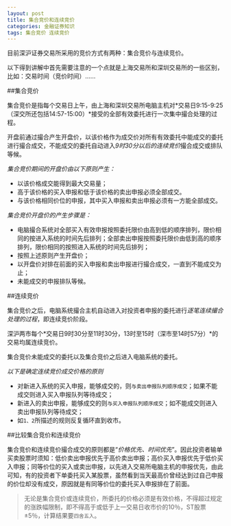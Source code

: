 ```yaml
---
layout: post
title: 集合竞价和连续竞价
categories: 金融证券知识
tags: 集合竞价 连续竞价
---
```


目前深沪证券交易所采用的竞价方式有两种：集合竞价与连续竞价。

以下得到讲解中首先需要注意的一个点就是上海交易所和深圳交易所的一些区别，比如：交易时间（竞价时间）……

##集合竞价

集合竞价是指每个交易日上午，由上海和深圳交易所电脑主机对*交易日9:15-9:25（深交所还包括14:57-15:00）*接受的全部有效委托进行一次集中撮合处理的过程。

开盘前通过撮合产生开盘价，以该价格作为成交价对所有有效委托中能成交的委托进行撮合成交，不能成交的委托自动进入*9时30分以后的连续竞价*撮合成交或排队等候。

*集合竞价期间的开盘价由以下原则产生：*

* 以该价格成交能得到最大交易量；
* 高于该价格的买入申报和低于该价格的卖出申报必须全部成交。
* 与该价格相同价位的申报，其中买入申报和卖出申报必须有一方能全部成交。

*集合竞价开盘价的产生步骤是：*

* 电脑撮合系统对全部买入有效申报按照委托限价由高到低的顺序排列，限价相同的按进入系统的时间先后排列；全部卖出申报按照委托限价由低到高的顺序排列，限价相同的按照进入系统的时间先后排列；
* 按照上述原则产生开盘价；
* 以开盘价对排在前面的买入申报和卖出申报进行撮合成交，一直到不能成交为止；
* 未能成交的申报排队等候。

##连续竞价

集合竞价之后，电脑系统撮合主机自动进入对投资者申报的委托进行*逐笔连续撮合处理的过程*，即连续竞价阶段。

深沪两市每个*交易日9时30分至11时30分，13时至15时（深市至14时57分）*的交易均属连续竞价。

集合竞价未能成交的委托以及集合竞价之后进入电脑系统的委托。

*以下是确定连续竞价成交价格的原则*

* 对新进入系统的买入申报，能够成交的，则`与卖出申报队列顺序成交`；如果不能成交则进入买入申报队列等待成交；
* 新进入的卖出申报，能够成交的则`与买入申报队列顺序成交`；如不能成交则进入卖出申报队列等待成交；
* 如`1、2`所描述的规则反复循环直到收市。


##比较集合竞价和连续竞价

集合竞价和连续竞价撮合成交的原则都是“*价格优先、时间优先*”。因此投资者输单买卖股票时须知：低价卖出申报优先于高价卖出申报；高价买入申报优先于低价买入申报；同等价位的买入或卖出申报，以先进入交易所电脑主机的申报优先，由此可知，有的投资者下单委托买入某股票，虽然看到当天最高价曾经达到过自己申报的价位却没有成交，原因就是有同等价位的委托买入申报排在了前面。

>无论是集合竞价或连续竞价，所委托的价格必须是有效价格，不得超过规定的涨跌幅限制，即不得高于或低于上一交易日收市价的10％，ST股票±5％，计算结果要`四舍五入`。
